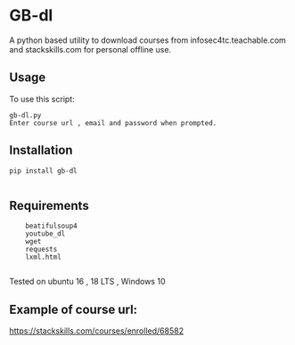 # GB-dl
A python based utility to download courses from infosec4tc.teachable.com and stackskills.com for personal offline use.

## Usage
To use this script:
```
gb-dl.py
Enter course url , email and password when prompted.
```
## Installation
``` 
pip install gb-dl
 
```
    
## Requirements
``` 
    beatifulsoup4
    youtube_dl
    wget
    requests
    lxml.html
    
```

Tested on ubuntu 16 , 18 LTS , Windows 10

## Example of course url:
https://stackskills.com/courses/enrolled/68582
